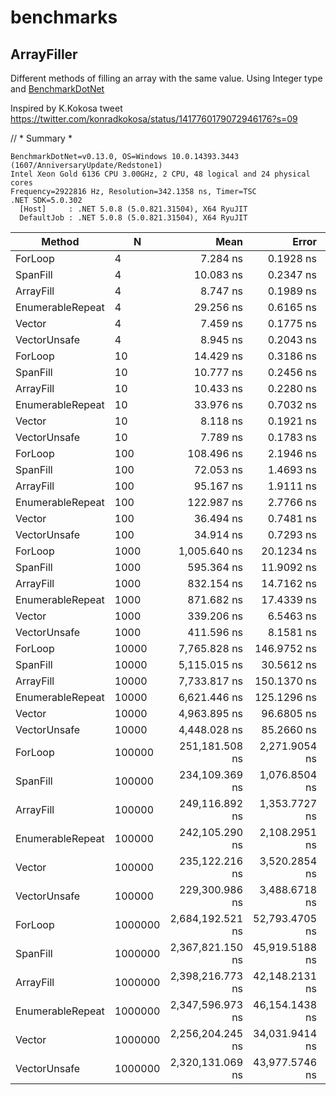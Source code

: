 # benchmarks

## ArrayFiller
Different methods of filling an array with the same value.
Using Integer type and [BenchmarkDotNet](https://benchmarkdotnet.org/articles/guides/getting-started.html)

Inspired by K.Kokosa tweet https://twitter.com/konradkokosa/status/1417760179072946176?s=09

// * Summary *

```
BenchmarkDotNet=v0.13.0, OS=Windows 10.0.14393.3443 (1607/AnniversaryUpdate/Redstone1)
Intel Xeon Gold 6136 CPU 3.00GHz, 2 CPU, 48 logical and 24 physical cores
Frequency=2922816 Hz, Resolution=342.1358 ns, Timer=TSC
.NET SDK=5.0.302
  [Host]     : .NET 5.0.8 (5.0.821.31504), X64 RyuJIT
  DefaultJob : .NET 5.0.8 (5.0.821.31504), X64 RyuJIT
```

|           Method |       N |             Mean |          Error |          StdDev |           Median |
|----------------- |-------- |-----------------:|---------------:|----------------:|-----------------:|
|          ForLoop |       4 |         7.284 ns |      0.1928 ns |       0.5310 ns |         7.114 ns |
|         SpanFill |       4 |        10.083 ns |      0.2347 ns |       0.5153 ns |        10.020 ns |
|        ArrayFill |       4 |         8.747 ns |      0.1989 ns |       0.4952 ns |         8.620 ns |
| EnumerableRepeat |       4 |        29.256 ns |      0.6165 ns |       1.5467 ns |        28.736 ns |
|           Vector |       4 |         7.459 ns |      0.1775 ns |       0.4706 ns |         7.332 ns |
|     VectorUnsafe |       4 |         8.945 ns |      0.2043 ns |       0.4309 ns |         8.884 ns |
|          ForLoop |      10 |        14.429 ns |      0.3186 ns |       0.7509 ns |        14.393 ns |
|         SpanFill |      10 |        10.777 ns |      0.2456 ns |       0.2828 ns |        10.869 ns |
|        ArrayFill |      10 |        10.433 ns |      0.2280 ns |       0.1904 ns |        10.389 ns |
| EnumerableRepeat |      10 |        33.976 ns |      0.7032 ns |       1.8401 ns |        33.605 ns |
|           Vector |      10 |         8.118 ns |      0.1921 ns |       0.3102 ns |         8.000 ns |
|     VectorUnsafe |      10 |         7.789 ns |      0.1783 ns |       0.1982 ns |         7.710 ns |
|          ForLoop |     100 |       108.496 ns |      2.1946 ns |       2.8536 ns |       107.754 ns |
|         SpanFill |     100 |        72.053 ns |      1.4693 ns |       2.4549 ns |        72.183 ns |
|        ArrayFill |     100 |        95.167 ns |      1.9111 ns |       4.0727 ns |        94.535 ns |
| EnumerableRepeat |     100 |       122.987 ns |      2.7766 ns |       8.1433 ns |       121.733 ns |
|           Vector |     100 |        36.494 ns |      0.7481 ns |       1.2080 ns |        36.547 ns |
|     VectorUnsafe |     100 |        34.914 ns |      0.7293 ns |       1.6312 ns |        34.517 ns |
|          ForLoop |    1000 |     1,005.640 ns |     20.1234 ns |      55.4258 ns |     1,001.698 ns |
|         SpanFill |    1000 |       595.364 ns |     11.9092 ns |      30.3128 ns |       587.630 ns |
|        ArrayFill |    1000 |       832.154 ns |     14.7162 ns |      26.9094 ns |       821.171 ns |
| EnumerableRepeat |    1000 |       871.682 ns |     17.4339 ns |      32.7451 ns |       865.868 ns |
|           Vector |    1000 |       339.206 ns |      6.5463 ns |      12.9217 ns |       338.248 ns |
|     VectorUnsafe |    1000 |       411.596 ns |      8.1581 ns |      18.5801 ns |       410.408 ns |
|          ForLoop |   10000 |     7,765.828 ns |    146.9752 ns |     130.2897 ns |     7,761.431 ns |
|         SpanFill |   10000 |     5,115.015 ns |     30.5612 ns |      27.0917 ns |     5,114.086 ns |
|        ArrayFill |   10000 |     7,733.817 ns |    150.1370 ns |     166.8769 ns |     7,721.386 ns |
| EnumerableRepeat |   10000 |     6,621.446 ns |    125.1296 ns |     110.9241 ns |     6,593.316 ns |
|           Vector |   10000 |     4,963.895 ns |     96.6805 ns |      94.9531 ns |     4,927.697 ns |
|     VectorUnsafe |   10000 |     4,448.028 ns |     85.2660 ns |      87.5619 ns |     4,475.555 ns |
|          ForLoop |  100000 |   251,181.508 ns |  2,271.9054 ns |   2,013.9849 ns |   250,332.648 ns |
|         SpanFill |  100000 |   234,109.369 ns |  1,076.8504 ns |   1,007.2865 ns |   233,961.584 ns |
|        ArrayFill |  100000 |   249,116.892 ns |  1,353.7727 ns |   1,200.0843 ns |   248,853.095 ns |
| EnumerableRepeat |  100000 |   242,105.290 ns |  2,108.2951 ns |   1,972.1005 ns |   241,777.499 ns |
|           Vector |  100000 |   235,122.216 ns |  3,520.2854 ns |   2,939.5978 ns |   235,128.404 ns |
|     VectorUnsafe |  100000 |   229,300.986 ns |  3,488.6718 ns |   3,092.6167 ns |   228,268.648 ns |
|          ForLoop | 1000000 | 2,684,192.521 ns | 52,793.4705 ns | 102,969.6097 ns | 2,711,756.349 ns |
|         SpanFill | 1000000 | 2,367,821.150 ns | 45,919.5188 ns |  54,663.9206 ns | 2,358,319.372 ns |
|        ArrayFill | 1000000 | 2,398,216.773 ns | 42,148.2131 ns |  39,425.4647 ns | 2,387,930.157 ns |
| EnumerableRepeat | 1000000 | 2,347,596.973 ns | 46,154.1438 ns |  71,856.4414 ns | 2,318,538.734 ns |
|           Vector | 1000000 | 2,256,204.245 ns | 34,031.9414 ns |  30,168.4296 ns | 2,252,355.503 ns |
|     VectorUnsafe | 1000000 | 2,320,131.069 ns | 43,977.5746 ns |  50,644.6403 ns | 2,312,886.143 ns |
